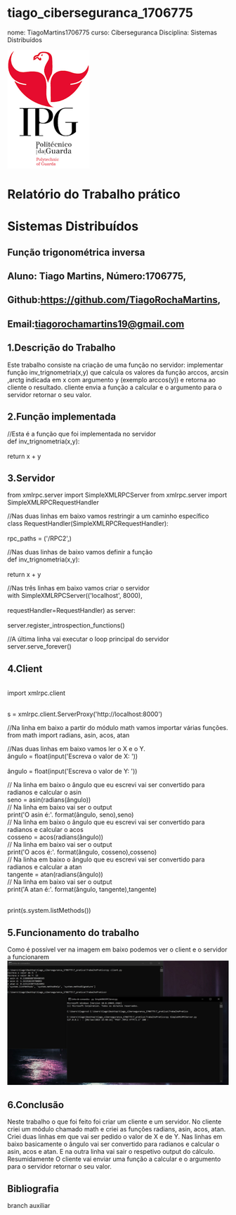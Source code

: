 ﻿# tiago_ciberseguranca_1706775
nome: TiagoMartins1706775
curso: Ciberseguranca 
Disciplina: Sistemas Distribuídos

![alt text](./imagens/IPG.png)

# Relatório do Trabalho prático
# Sistemas Distribuídos

## Função trigonométrica inversa



## Aluno: Tiago Martins, Número:1706775,
## Github:https://github.com/TiagoRochaMartins, 
## Email:tiagorochamartins19@gmail.com

## 1.Descrição do Trabalho
Este trabalho consiste na criação de uma função no servidor: implementar função inv_trignometria(x,y) que calcula os valores da função arccos, arcsin ,arctg 
indicada em x com argumento y (exemplo arccos(y)) e retorna ao cliente o resultado. 
cliente envia a função a calcular e o argumento para o servidor retornar o seu valor. 

## 2.Função implementada	
  //Esta é a função que foi implementada no servidor
  <br />def inv_trignometria(x,y):<br />
   <br />return x + y<br /> 

## 3.Servidor	

from xmlrpc.server import SimpleXMLRPCServer
from xmlrpc.server import SimpleXMLRPCRequestHandler

//Nas duas linhas em baixo vamos restringir a um caminho específico
<br />class RequestHandler(SimpleXMLRPCRequestHandler):<br />
    <br />rpc_paths = ('/RPC2',)<br />

//Nas duas linhas de baixo vamos definir a função
<br />def inv_trignometria(x,y):<br />
   <br />return x + y<br />    

//Nas três linhas em baixo vamos criar o servidor
<br />with SimpleXMLRPCServer(('localhost', 8000),<br />
                       <br />requestHandler=RequestHandler) as server:<br />
    <br />server.register_introspection_functions()<br />

//A última linha vai executar o loop principal do servidor
    <br />server.serve_forever()<br />

## 4.Client	

<br />import xmlrpc.client<br />

<br />s = xmlrpc.client.ServerProxy('http://localhost:8000')<br />

//Na linha em baixo a partir do módulo math vamos importar várias funções.
<br />from math import radians, asin, acos, atan<br />

//Nas duas linhas em baixo vamos ler o X e o Y.
<br />ângulo = float(input('Escreva o valor de X: '))<br />
<br />ângulo = float(input('Escreva o valor de Y: '))<br />

// Na linha em baixo o ângulo que eu escrevi vai ser convertido para radianos e calcular o asin
<br />seno = asin(radians(ângulo))<br />
// Na linha em baixo vai ser o output
<br />print('O asin é:'. format(ângulo, seno),seno)<br />
// Na linha em baixo o ângulo que eu escrevi vai ser convertido para radianos e calcular o acos
<br />cosseno = acos(radians(ângulo))<br />
// Na linha em baixo vai ser o output
<br />print('O acos é:'. format(ângulo, cosseno),cosseno)<br />
// Na linha em baixo o ângulo que eu escrevi vai ser convertido para radianos e calcular a atan
<br />tangente = atan(radians(ângulo))<br />
// Na linha em baixo vai ser o output
<br />print('A atan é:'. format(ângulo, tangente),tangente)<br />

<br />print(s.system.listMethods())<br />

## 5.Funcionamento do trabalho	
Como é possível ver na imagem em baixo podemos ver o client e o servidor a funcionarem
![alt text](./Afuncionar.PNG)
## 6.Conclusão
<p >Neste trabalho o que foi feito foi criar um cliente e um servidor.
No cliente criei um módulo chamado math e criei as funções radians, asin, acos, atan.
Criei duas linhas em que vai ser pedido o valor de X e de Y.
Nas linhas em baixo basicamente o ângulo vai ser convertido para radianos e calcular o asin, acos e atan.
E na outra linha vai sair o respetivo output do cálculo.
Resumidamente O cliente vai enviar uma função a calcular e o argumento para o servidor retornar o seu valor.</p>


## Bibliografia



branch auxiliar


